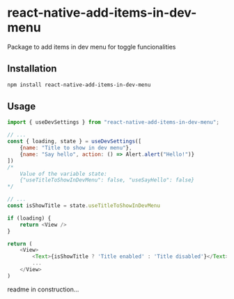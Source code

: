 # react-native-add-items-in-dev-menu

Package to add items in dev menu for toggle funcionalities

## Installation

```sh
npm install react-native-add-items-in-dev-menu
```

## Usage

```js
import { useDevSettings } from "react-native-add-items-in-dev-menu";

// ...
const { loading, state } = useDevSettings([
    {name: "Title to show in dev menu"},
    {name: "Say hello", action: () => Alert.alert("Hello!")}
])
/*
    Value of the variable state:
    {"useTitleToShowInDevMenu": false, "useSayHello": false}
*/

// ...
const isShowTitle = state.useTitleToShowInDevMenu

if (loading) {
    return <View />
}

return (
    <View>
        <Text>{isShowTitle ? 'Title enabled' : 'Title disabled'}</Text>
        ...
    </View>
)
```

readme in construction...
